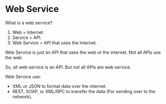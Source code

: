 # Web Service

What is a web service? 

1. Web = Internet.
2. Service = API. 
3. Web Service = API that uses the Internet.

Web Service is just an API that uses the web or the internet. 
Not all APIs use the web. 

So, all web service is an API. 
But not all APIs are web service. 

Web Service use:
* XML or JSON to format data over the internet. 
* REST, SOAP, or XML/RPC to transfer the data (For sending over to the network).
 
